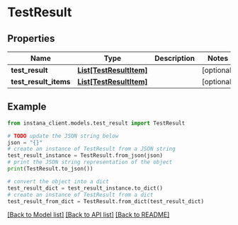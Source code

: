 # TestResult


## Properties

Name | Type | Description | Notes
------------ | ------------- | ------------- | -------------
**test_result** | [**List[TestResultItem]**](TestResultItem.md) |  | [optional] 
**test_result_items** | [**List[TestResultItem]**](TestResultItem.md) |  | [optional] 

## Example

```python
from instana_client.models.test_result import TestResult

# TODO update the JSON string below
json = "{}"
# create an instance of TestResult from a JSON string
test_result_instance = TestResult.from_json(json)
# print the JSON string representation of the object
print(TestResult.to_json())

# convert the object into a dict
test_result_dict = test_result_instance.to_dict()
# create an instance of TestResult from a dict
test_result_from_dict = TestResult.from_dict(test_result_dict)
```
[[Back to Model list]](../README.md#documentation-for-models) [[Back to API list]](../README.md#documentation-for-api-endpoints) [[Back to README]](../README.md)


